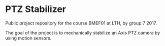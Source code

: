 # PTZ Stabilizer
Public project repository for the course BMEF01 at LTH, by group 7 2017.

The goal of the project is to mechanically stabilize an Axis PTZ camera by using motion sensors.
